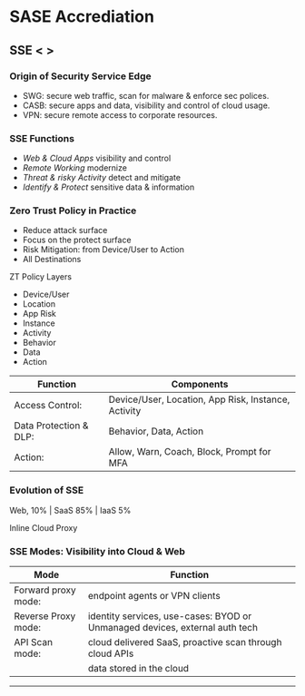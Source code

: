 
# SASE Accrediation

## SSE < >

### Origin of Security Service Edge
- SWG:   secure web traffic, scan for malware & enforce sec polices.
- CASB:  secure apps and data, visibility and control of cloud usage.
- VPN:   secure remote access to corporate resources.

### SSE Functions
- *Web & Cloud Apps*           visibility and control
- *Remote Working*             modernize
- *Threat & risky Activity*    detect and mitigate
- *Identify & Protect*         sensitive data & information

### Zero Trust Policy in Practice
- Reduce attack surface
- Focus on the protect surface
- Risk Mitigation: from Device/User to Action
- All Destinations

ZT Policy Layers
- Device/User
- Location
- App Risk
- Instance
- Activity
- Behavior
- Data
- Action

| **Function** | **Components** |
|--------------|------------------|
| Access Control:| Device/User, Location, App Risk, Instance, Activity|
| Data Protection & DLP:| Behavior, Data, Action|
| Action:| Allow, Warn, Coach, Block, Prompt for MFA|

### Evolution of SSE

Web, 10% | SaaS 85% | IaaS 5%

Inline Cloud Proxy

### SSE Modes: Visibility into Cloud & Web

| **Mode** | **Function** |
|--------------|------------------|
| Forward proxy mode:| endpoint agents or VPN clients|
| Reverse Proxy mode:| identity services, use-cases: BYOD or Unmanaged devices, external auth tech|
| API Scan mode:| cloud delivered SaaS, proactive scan through cloud APIs|
|               | data stored in the cloud|

---
